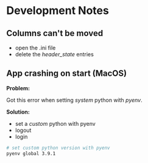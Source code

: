 # Development Notes

## Columns can't be moved

* open the .ini file
* delete the _header_state_ entries

## App crashing on start (MacOS)

**Problem:**

Got this error when setting _system_ python with _pyenv_.

**Solution:**

* set a _custom_ python with pyenv
* logout
* login

```bash
# set custom python version with pyenv
pyenv global 3.9.1
```
